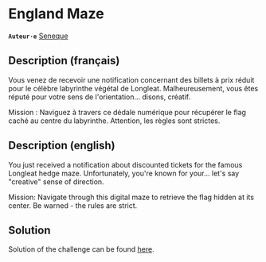 # England Maze

**`Auteur·e`** [Seneque](https://github.com/SenequeZ)

## Description (français)

Vous venez de recevoir une notification concernant des billets à prix réduit pour le célèbre labyrinthe végétal de Longleat. Malheureusement, vous êtes réputé pour votre sens de l'orientation... disons, créatif.

Mission : Naviguez à travers ce dédale numérique pour récupérer le flag caché au centre du labyrinthe. Attention, les règles sont strictes.

## Description (english)

You just received a notification about discounted tickets for the famous Longleat hedge maze. Unfortunately, you're known for your... let's say "creative" sense of direction.

Mission: Navigate through this digital maze to retrieve the flag hidden at its center. Be warned - the rules are strict.

## Solution

Solution of the challenge can be found [here](solution/).
